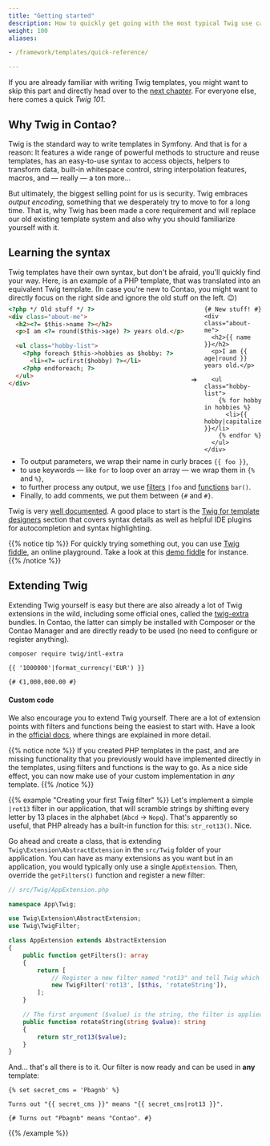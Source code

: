 ```yaml
---
title: "Getting started"
description: How to quickly get going with the most typical Twig use cases.
weight: 100
aliases:

- /framework/templates/quick-reference/

---
```


If you are already familiar with writing Twig templates, you might want to skip this part and directly head over to the
[next chapter](../architecture). For everyone else, here comes a quick *Twig 101*.


## Why Twig in Contao?

Twig is the standard way to write templates in Symfony. And that is for a reason: It features a wide range of powerful
methods to structure and reuse templates, has an easy-to-use syntax to access objects, helpers to transform data,
built-in whitespace control, string interpolation features, macros, and — really — a ton more…

But ultimately, the biggest selling point for us is security. Twig embraces *output encoding*, something that we
desperately try to move to for a long time. That is, why Twig has been made a core requirement and will replace our old
existing template system and also why you should familiarize yourself with it.


## Learning the syntax

Twig templates have their own syntax, but don't be afraid, you'll quickly find your way. Here, is an example of a PHP
template, that was translated into an equivalent Twig template. (In case you're new to Contao, you might want to directly
focus on the right side and ignore the old stuff on the left. 😉)

<div style="display:grid;grid-template-columns:1fr 40px 1fr;margin:-20px 0">
<div>

```html
<?php */ Old stuff */ ?>
<div class="about-me">
  <h2><?= $this->name ?></h2>
  <p>I am <?= round($this->age) ?> years old.</p>

  <ul class="hobby-list">
    <?php foreach $this->hobbies as $hobby: ?>
      <li><?= ucfirst($hobby) ?></li>
    <?php endforeach; ?>
  </ul>
</div>
```
</div>
<div style="align-self: center;justify-self:center;color:#282c34">➔</div>
<div>

```twig
{# New stuff! #}
<div class="about-me">
  <h2>{{ name }}</h2>
  <p>I am {{ age|round }} years old.</p>

  <ul class="hobby-list">
    {% for hobby in hobbies %}
      <li>{{ hobby|capitalize }}</li>
    {% endfor %}
  </ul>
</div>
```
</div>
</div>

* To output parameters, we wrap their name in curly braces `{{ foo }}`,
* to use keywords — like `for` to loop over an array — we wrap them in `{%` and `%}`,
* to further process any output, we use [filters][Twig Filters] `|foo` and [functions][Twig Functions] `bar()`.
* Finally, to add comments, we put them between `{#` and `#}`.

Twig is very [well documented][Twig Docs]. A good place to start is the [Twig for template designers][Twig Template Designers Docs]
section that covers syntax details as well as helpful IDE plugins for autocompletion and syntax highlighting.

{{% notice tip %}}
For quickly trying something out, you can use [Twig fiddle](https://twigfiddle.com/), an online playground. Take a look
at this [demo fiddle](https://twigfiddle.com/qq1kml) for instance.
{{% /notice %}}


## Extending Twig

Extending Twig yourself is easy but there are also already a lot of Twig extensions in the wild, including some official
ones, called the [twig-extra][TwigExtra] bundles. In Contao, the latter can simply be installed with Composer or the
Contao Manager and are directly ready to be used (no need to configure or register anything).

```bash
composer require twig/intl-extra
```

```twig
{{ '1000000'|format_currency('EUR') }}

{# €1,000,000.00 #}
```

#### Custom code

We also encourage you to extend Twig yourself. There are a lot of extension points with filters and functions being the
easiest to start with. Have a look in the [official docs][Extending Twig Docs], where things are explained in more
detail. 

{{% notice note %}}
If you created PHP templates in the past, and are missing functionality that you previously would have implemented
directly in the templates, using filters and functions is the way to go. As a nice side effect, you can now make use of
your custom implementation in *any* template. 
{{% /notice %}}


{{% example "Creating your first Twig filter" %}}
Let's implement a simple `|rot13` filter in our application, that will scramble strings by shifting every letter by 13
places in the alphabet (`Abcd` &rarr; `Nopq`). That's apparently so useful, that PHP already has a built-in function for
this: `str_rot13()`. Nice.

Go ahead and create a class, that is extending `Twig\Extension\AbstractExtension` in the `src/Twig` folder of your
application. You can have as many extensions as you want but in an application, you would typically only use a single
`AppExtension`. Then, override the `getFilters()` function and register a new filter:

```php
// src/Twig/AppExtension.php

namespace App\Twig;

use Twig\Extension\AbstractExtension;
use Twig\TwigFilter;

class AppExtension extends AbstractExtension
{
    public function getFilters(): array
    {
        return [
            // Register a new filter named "rot13" and tell Twig which method to execute
            new TwigFilter('rot13', [$this, 'rotateString']),
        ];
    }

    // The first argument ($value) is the string, the filter is applied on
    public function rotateString(string $value): string
    {
        return str_rot13($value);
    }
}
```

And… that's all there is to it. Our filter is now ready and can be used in **any** template:
```twig
{% set secret_cms = 'Pbagnb' %}

Turns out "{{ secret_cms }}" means "{{ secret_cms|rot13 }}".

{# Turns out "Pbagnb" means "Contao". #}
```
{{% /example %}}


[Twig Docs]: https://twig.symfony.com/doc/3.x/
[Twig Template Designers Docs]: https://twig.symfony.com/doc/3.x/templates.html
[Twig Filters]: https://twig.symfony.com/doc/3.x/filters/index.html
[Extending Twig Docs]: https://twig.symfony.com/doc/3.x/advanced.html#extending-twig
[Twig Functions]: https://twig.symfony.com/doc/3.x/functions/index.html
[TwigExtra]: https://github.com/twigphp/Twig/tree/3.x/extra